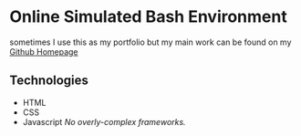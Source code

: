 # Online Simulated Bash Environment
sometimes I use this as my portfolio but my main work can be found on my [Github Homepage](https://github.com/christiantobin)
## Technologies
- HTML
- CSS
- Javascript
*No overly-complex frameworks.*


